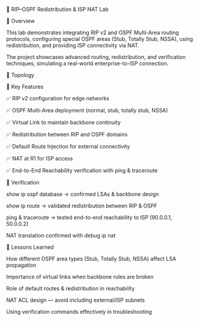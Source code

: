 📘 RIP–OSPF Redistribution & ISP NAT Lab

🔹 Overview

This lab demonstrates integrating RIP v2 and OSPF Multi-Area routing protocols, configuring special OSPF areas (Stub, Totally Stub, NSSA), using redistribution, and providing ISP connectivity via NAT.

The project showcases advanced routing, redistribution, and verification techniques, simulating a real-world enterprise-to-ISP connection.

🔹 Topology

🔹 Key Features

✅ RIP v2 configuration for edge networks

✅ OSPF Multi-Area deployment (normal, stub, totally stub, NSSA)

✅ Virtual Link to maintain backbone continuity

✅ Redistribution between RIP and OSPF domains

✅ Default Route Injection for external connectivity

✅ NAT at R1 for ISP access

✅ End-to-End Reachability verification with ping & traceroute

🔹 Verification

show ip ospf database → confirmed LSAs & backbone design

show ip route → validated redistribution between RIP & OSPF

ping & traceroute → tested end-to-end reachability to ISP (90.0.0.1, 50.0.0.2)

NAT translation confirmed with debug ip nat

🔹 Lessons Learned

How different OSPF area types (Stub, Totally Stub, NSSA) affect LSA propagation

Importance of virtual links when backbone rules are broken

Role of default routes & redistribution in reachability

NAT ACL design — avoid including external/ISP subnets

Using verification commands effectively in troubleshooting
